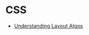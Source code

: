 # CSS

- [Understanding Layout Algos](https://www.joshwcomeau.com/css/understanding-layout-algorithms/?utm_source=tldrnewsletter)
